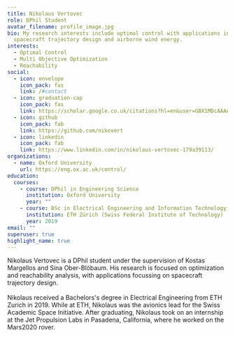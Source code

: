 ```yaml
---
title: Nikolaus Vertovec
role: DPhil Student
avatar_filename: profile_image.jpg
bio: My research interests include optimal control with applications in
  spacecraft trajectory design and airborne wind energy.
interests:
  - Optimal Control
  - Multi Objective Optimization
  - Reachability
social:
  - icon: envelope
    icon_pack: fas
    link: /#contact
  - icon: graduation-cap
    icon_pack: fas
    link: https://scholar.google.co.uk/citations?hl=en&user=GBX1MDcAAAAJ
  - icon: github
    icon_pack: fab
    link: https://github.com/nikovert
  - icon: linkedin
    icon_pack: fab
    link: https://www.linkedin.com/in/nikolaus-vertovec-179a39113/
organizations:
  - name: Oxford University
    url: https://eng.ox.ac.uk/control/
education:
  courses:
    - course: DPhil in Engineering Science
      institution: Oxford University
      year: ""
    - course: BSc in Electrical Engineering and Information Technology
      institution: ETH Zürich (Swiss Federal Institute of Technology)
      year: 2019
email: ""
superuser: true
highlight_name: true
---
```

Nikolaus Vertovec is a DPhil student under the supervision of Kostas Margellos and Sina Ober-Blöbaum. His research is focused on optimization and reachability analysis, with applications focussing on spacecraft trajectory design.\
\
Nikolaus received a Bachelors's degree in Electrical Engineering from ETH Zurich in 2019. While at ETH, Nikolaus was the avionics lead for the Swiss Academic Space Initiative. After graduating, Nikolaus took on an internship at the Jet Propulsion Labs in Pasadena, California, where he worked on the Mars2020 rover.
